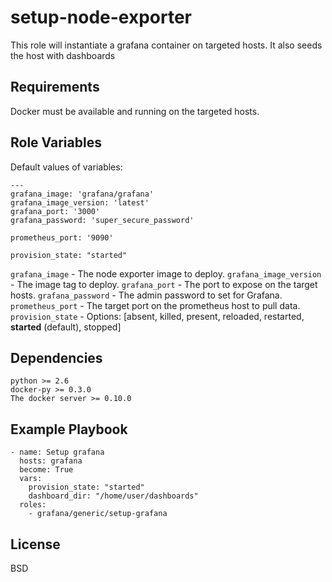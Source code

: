 setup-node-exporter
=========

This role will instantiate a grafana container on targeted hosts. It also seeds the host with dashboards

Requirements
------------

Docker must be available and running on the targeted hosts.

Role Variables
--------------
Default values of variables:
```
---
grafana_image: 'grafana/grafana'
grafana_image_version: 'latest'
grafana_port: '3000'
grafana_password: 'super_secure_password'

prometheus_port: '9090'

provision_state: "started"

```
`grafana_image` - The node exporter image to deploy.
`grafana_image_version` - The image tag to deploy.
`grafana_port` - The port to expose on the target hosts.
`grafana_password` - The admin password to set for Grafana.
`prometheus_port` - The target port on the prometheus host to pull data.
`provision_state` - Options: [absent, killed, present, reloaded, restarted, **started** (default), stopped]


Dependencies
------------
```
python >= 2.6
docker-py >= 0.3.0
The docker server >= 0.10.0
```

Example Playbook
----------------
```
- name: Setup grafana
  hosts: grafana
  become: True
  vars:
    provision_state: "started"
    dashboard_dir: "/home/user/dashboards"
  roles:
    - grafana/generic/setup-grafana
```

License
-------

BSD
